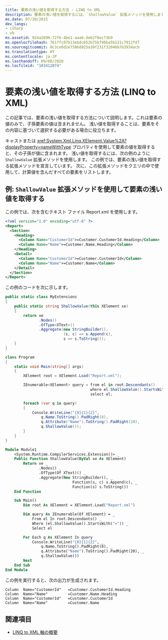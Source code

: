 ```yaml
---
title: 要素の浅い値を取得する方法 - LINQ to XML
description: 要素の浅い値を取得するには、`ShallowValue` 拡張メソッドを使用します。 浅い値は、その要素の値のみです。つまり、子孫要素の値は含まれません。
ms.date: 07/20/2015
dev_langs:
- csharp
- vb
ms.assetid: 924a2699-72f6-4be1-aaa6-de62f8ec73b9
ms.openlocfilehash: 761ffc07b13ebdc652b75bf96ba5b121c7912fd7
ms.sourcegitcommit: 0c3ce6d2e7586d925a30f231f32046b7b3934acb
ms.translationtype: HT
ms.contentlocale: ja-JP
ms.lasthandoff: 09/08/2020
ms.locfileid: "103412074"
---
```

# <a name="how-to-retrieve-the-shallow-value-of-an-element-linq-to-xml"></a>要素の浅い値を取得する方法 (LINQ to XML)

この記事では、要素の浅い値を取得する方法について説明します。これは要素の値のみで、子孫要素の値は含まれません。 浅い値を取得することは、要素をその内容に基づいて選択する必要がある場合に役立ちます。

キャストまたは <xref:System.Xml.Linq.XElement.Value%2A?displayProperty=nameWithType> プロパティを使用して要素の値を取得すると、その子孫が値に含まれます。 浅い値を取得するには、次の例のように `ShallowValue` 拡張メソッドを使用します。 この例では、要素の浅い値を取得する拡張メソッドを宣言しています。 次に、この拡張メソッドをクエリの中で使用して、計算値を含んだすべての要素をリストします。

## <a name="example-use-the-shallowvalue-extension-method-to-retrieve-the-shallow-value-of-an-element"></a>例: `ShallowValue` 拡張メソッドを使用して要素の浅い値を取得する

この例では、次を含むテキスト ファイル Report.xml を使用します。

```xml
<?xml version="1.0" encoding="utf-8" ?>
<Report>
  <Section>
    <Heading>
      <Column Name="CustomerId">=Customer.CustomerId.Heading</Column>
      <Column Name="Name">=Customer.Name.Heading</Column>
    </Heading>
    <Detail>
      <Column Name="CustomerId">=Customer.CustomerId</Column>
      <Column Name="Name">=Customer.Name</Column>
    </Detail>
  </Section>
</Report>
```

この例のコードを次に示します。

```csharp
public static class MyExtensions
{
    public static string ShallowValue(this XElement xe)
    {
        return xe
               .Nodes()
               .OfType<XText>()
               .Aggregate(new StringBuilder(),
                          (s, c) => s.Append(c),
                          s => s.ToString());
    }
}

class Program
{
    static void Main(string[] args)
    {
        XElement root = XElement.Load("Report.xml");

        IEnumerable<XElement> query = from el in root.Descendants()
                                      where el.ShallowValue().StartsWith("=")
                                      select el;

        foreach (var q in query)
        {
            Console.WriteLine("{0}{1}{2}",
                q.Name.ToString().PadRight(8),
                q.Attribute("Name").ToString().PadRight(20),
                q.ShallowValue());
        }
    }
}
```

```vb
Module Module1
    <System.Runtime.CompilerServices.Extension()> _
    Public Function ShallowValue(ByVal xe As XElement)
        Return xe _
               .Nodes() _
               .OfType(Of XText)() _
               .Aggregate(New StringBuilder(), _
                              Function(s, c) s.Append(c), _
                              Function(s) s.ToString())
    End Function

    Sub Main()
        Dim root As XElement = XElement.Load("Report.xml")

        Dim query As IEnumerable(Of XElement) = _
            From el In root.Descendants() _
            Where (el.ShallowValue().StartsWith("=")) _
            Select el

        For Each q As XElement In query
            Console.WriteLine("{0}{1}{2}", _
                q.Name.ToString().PadRight(8), _
                q.Attribute("Name").ToString().PadRight(20), _
                q.ShallowValue())
        Next
    End Sub
End Module
```

この例を実行すると、次の出力が生成されます。

```output
Column  Name="CustomerId"   =Customer.CustomerId.Heading
Column  Name="Name"         =Customer.Name.Heading
Column  Name="CustomerId"   =Customer.CustomerId
Column  Name="Name"         =Customer.Name
```

## <a name="see-also"></a>関連項目

- [LINQ to XML 軸の概要](linq-xml-axes-overview.md)
